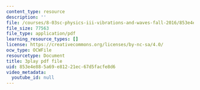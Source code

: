 ```yaml
---
content_type: resource
description: ''
file: /courses/8-03sc-physics-iii-vibrations-and-waves-fall-2016/853e4e885a69e81221ec67d5facfe8d6_sBKHUPDUI1o.pdf
file_size: 77563
file_type: application/pdf
learning_resource_types: []
license: https://creativecommons.org/licenses/by-nc-sa/4.0/
ocw_type: OCWFile
resourcetype: Document
title: 3play pdf file
uid: 853e4e88-5a69-e812-21ec-67d5facfe8d6
video_metadata:
  youtube_id: null
---
```

